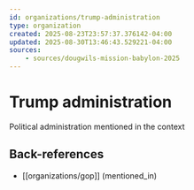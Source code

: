 ```yaml
---
id: organizations/trump-administration
type: organization
created: 2025-08-23T23:57:37.376142-04:00
updated: 2025-08-30T13:46:43.529221-04:00
sources:
    - sources/dougwils-mission-babylon-2025
---
```


# Trump administration

Political administration mentioned in the context

## Back-references
<!-- Auto-maintained by the system -->
- [[organizations/gop]] (mentioned_in)

